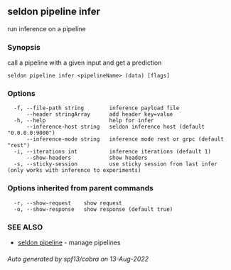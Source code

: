 ## seldon pipeline infer

run inference on a pipeline

### Synopsis

call a pipeline with a given input and get a prediction

```
seldon pipeline infer <pipelineName> (data) [flags]
```

### Options

```
  -f, --file-path string        inference payload file
      --header stringArray      add header key=value
  -h, --help                    help for infer
      --inference-host string   seldon inference host (default "0.0.0.0:9000")
      --inference-mode string   inference mode rest or grpc (default "rest")
  -i, --iterations int          inference iterations (default 1)
      --show-headers            show headers
  -s, --sticky-session          use sticky session from last infer (only works with inference to experiments)
```

### Options inherited from parent commands

```
  -r, --show-request    show request
  -o, --show-response   show response (default true)
```

### SEE ALSO

* [seldon pipeline](seldon_pipeline.md)	 - manage pipelines

###### Auto generated by spf13/cobra on 13-Aug-2022
